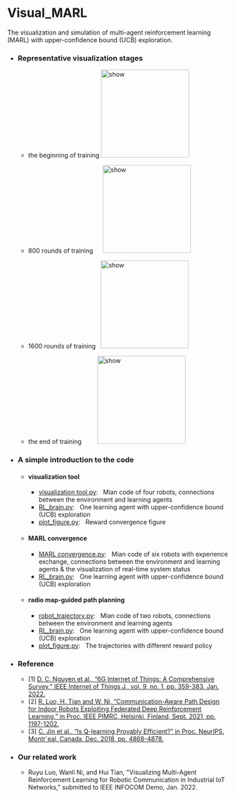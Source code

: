 # Visual_MARL
The visualization and simulation of multi-agent reinforcement learning (MARL) with upper-confidence bound (UCB) exploration.

+ ### Representative visualization stages
  + the beginning of training <img src="https://github.com/lry-bupt/Visual_MARL/blob/main/visualization%20tool/result/demo2.gif" alt="show" height="200" width="200" /> 
  
  + 800 rounds of training &emsp; <img src="https://github.com/lry-bupt/Visual_MARL/blob/main/visualization%20tool/result/demo3.gif" alt="show" height="200" width="200" />

  + 1600 rounds of training &nbsp; <img src="https://github.com/lry-bupt/Visual_MARL/blob/main/visualization%20tool/result/demo4.gif" alt="show" height="200" width="200" /> 

  + the end of training &emsp;&emsp; <img src="https://github.com/lry-bupt/Visual_MARL/blob/main/visualization%20tool/result/demo1.gif" alt="show" height="200" width="200" />
 
+ ### A simple introduction to the code
    + #### visualization tool
      + [visualization tool.py](https://github.com/lry-bupt/Visual_MARL/blob/main/MARL%20convergence/MARL%20convergence.py):  &nbsp; Mian code of four robots, connections between the environment and learning agents
      + [RL_brain.py](https://github.com/lry-bupt/Visual_MARL/blob/main/MARL%20convergence/RL_brain.py):  &nbsp; One learning agent with upper-confidence bound (UCB) exploration
      + [plot_figure.py](https://github.com/lry-bupt/Visual_MARL/blob/main/MARL%20convergence/plot_figure.py):  &nbsp; Reward convergence figure

    + #### MARL convergence
      + [MARL convergence.py](https://github.com/lry-bupt/Visual_MARL/tree/main/visualization%20tool):  &nbsp; Mian code of six robots with experience exchange, connections between the environment and learning agents & the visualization of real-time system status
      + [RL_brain.py](https://github.com/lry-bupt/Visual_MARL/blob/main/visualization%20tool/RL_brain.py): &nbsp;  One learning agent with upper-confidence bound (UCB) exploration

    + #### radio map-guided path planning
      + [robot_trajectory.py](https://github.com/lry-bupt/Visual_MARL/blob/main/robot%20trajectory/robot%20trajectory.py):  &nbsp; Mian code of two robots, connections between the environment and learning agents
      + [RL_brain.py](https://github.com/lry-bupt/Visual_MARL/blob/main/robot%20trajectory/RL_brain.py):  &nbsp; One learning agent with upper-confidence bound (UCB) exploration
      + [plot_figure.py](https://github.com/lry-bupt/Visual_MARL/blob/main/robot%20trajectory/plot_figure.py):  &nbsp; The trajectories with different reward policy

+ ### Reference 
  + [1] [D. C. Nguyen et al., “6G Internet of Things: A Comprehensive Survey,” IEEE Internet of Things J., vol. 9, no. 1, pp. 359-383, Jan. 2022.](https://ieeexplore.ieee.org/abstract/document/9509294)
  + [2] [R. Luo, H. Tian and W. Ni, “Communication-Aware Path Design for Indoor Robots Exploiting Federated Deep Reinforcement Learning,” in Proc. IEEE PIMRC, Helsinki, Finland, Sept. 2021, pp. 1197-1202.](https://ieeexplore.ieee.org/document/9569440)
  + [3] [C. Jin et al., “Is Q-learning Provably Efficient?” in Proc. NeurIPS, Montr´eal, Canada, Dec. 2018, pp. 4868-4878.](https://dl.acm.org/doi/abs/10.5555/3327345.3327395)

+ ### Our related work
  + Ruyu Luo, Wanli Ni, and Hui Tian, "Visualizing Multi-Agent Reinforcement Learning for Robotic Communication in Industrial IoT Networks," submitted to IEEE INFOCOM Demo, Jan. 2022.
